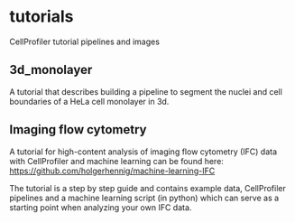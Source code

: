 # tutorials
CellProfiler tutorial pipelines and images

## 3d_monolayer
A tutorial that describes building a pipeline to segment the nuclei and cell boundaries of a HeLa cell monolayer in 3d.

## Imaging flow cytometry
A tutorial for high-content analysis of imaging flow cytometry (IFC) data with CellProfiler and machine learning can be found here:
https://github.com/holgerhennig/machine-learning-IFC

The tutorial is a step by step guide and contains example data, CellProfiler pipelines and a machine learning script (in python) which can serve as a starting point when analyzing your own IFC data.